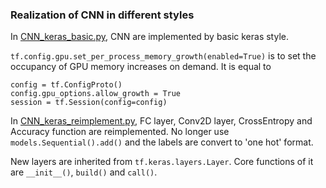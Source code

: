 ### Realization of CNN in different styles

In [CNN_keras_basic.py](https://github.com/Apm5/tensorflow_2.0_example/blob/master/CNN/CNN_keras_basic.py), CNN are implemented by basic keras style. 

`tf.config.gpu.set_per_process_memory_growth(enabled=True)` is to set the occupancy of GPU memory increases on demand. It is equal to
```
config = tf.ConfigProto()
config.gpu_options.allow_growth = True
session = tf.Session(config=config)
```

In [CNN_keras_reimplement.py](https://github.com/Apm5/tensorflow_2.0_example/blob/master/CNN/CNN_keras_reimplement.py), FC layer, Conv2D layer, CrossEntropy and Accuracy function are reimplemented. No longer use `models.Sequential().add()` and the labels are convert to 'one hot' format.

New layers are inherited from `tf.keras.layers.Layer`. Core functions of it are `__init__()`, `build()` and `call()`. 